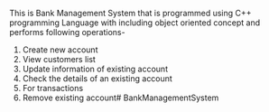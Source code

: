 This is Bank Management System that is programmed using C++ programming Language with including object oriented concept and performs following operations-
1. Create new account
2. View customers list
3. Update information of existing account
4. Check the details of an existing account
5. For transactions
6. Remove existing account# BankManagementSystem
